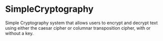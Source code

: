 # SimpleCryptography
Simple Cryptography system that allows users to encrypt and decrypt text using either the caesar cipher or columnar transposition cipher, with or without a key.

